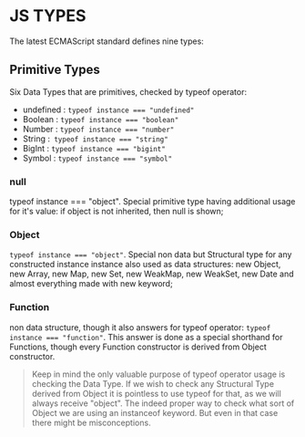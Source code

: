 # JS TYPES

The latest ECMAScript standard defines nine types:

## Primitive Types
Six Data Types that are primitives, checked by typeof operator:

   - undefined : `typeof instance === "undefined"`
   - Boolean : `typeof instance === "boolean"`
   - Number : `typeof instance === "number"`
   - String :` typeof instance === "string"`
   - BigInt : `typeof instance === "bigint"`
   - Symbol : `typeof instance === "symbol"`

### null
 typeof instance === "object". Special primitive type having additional usage for it's value: if object is not inherited, then null is shown;

### Object
 `typeof instance === "object"`. Special non data but Structural type for any constructed instance instance also used as data structures: new Object, new Array, new Map, new Set, new WeakMap, new WeakSet, new Date and almost everything made with new keyword;

### Function 
non data structure, though it also answers for typeof operator: `typeof instance === "function"`. This answer is done as a special shorthand for Functions, though every Function constructor is derived from Object constructor.

> Keep in mind the only valuable purpose of typeof operator usage is checking the Data Type. If we wish to check any Structural Type derived from Object it is pointless to use typeof for that, as we will always receive "object". The indeed proper way to check what sort of Object we are using an instanceof keyword. But even in that case there might be misconceptions.
